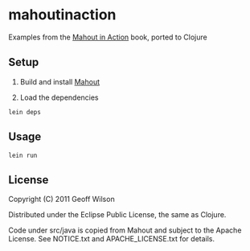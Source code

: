 # mahoutinaction

Examples from the [Mahout in Action](http://www.manning.com/owen/) book, ported to Clojure

## Setup

1. Build and install
[Mahout](https://cwiki.apache.org/MAHOUT/buildingmahout.html)

2. Load the dependencies

```
lein deps
```

## Usage

```
lein run
```

## License

Copyright (C) 2011 Geoff Wilson

Distributed under the Eclipse Public License, the same as Clojure.

Code under src/java is copied from Mahout and subject to the Apache
License. See NOTICE.txt and APACHE_LICENSE.txt for details.
